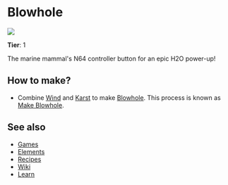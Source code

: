 # Blowhole

![](/wiki/images/item.blowhole.png)

**Tier**: 1

The marine mammal's N64 controller button for an epic H2O power-up!

## How to make?

* Combine [Wind](/wiki/elements/wind) and [Karst](/wiki/elements/karst) to make [Blowhole](/wiki/elements/blowhole). This process is known as [Make Blowhole](/wiki/recipes/make-blowhole).

## See also

* [Games](/wiki/games)
* [Elements](/wiki/elements)
* [Recipes](/wiki/recipes)
* [Wiki](/wiki/index)
* [Learn](/learn/index)